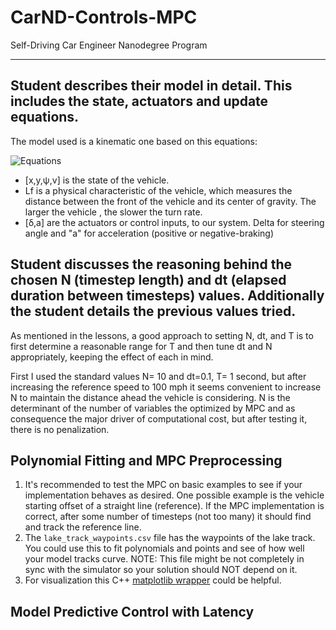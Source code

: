 [//]: # (Image References)

[image0]: ../term2/CarND-MPC-Project-master/Equations.png "Equations"
[image1]: ./../master/tools/initial_position.png "waypoint_rotation.png"


# CarND-Controls-MPC
Self-Driving Car Engineer Nanodegree Program

---

## Student describes their model in detail. This includes the state, actuators and update equations.

The model used is a kinematic one based on this equations:

![Equations][image0]

* [x,y,ψ,v] is the state of the vehicle.
* Lf is a physical characteristic of the vehicle, which measures the distance between the front of the vehicle and its center of gravity. The larger the vehicle , the slower the turn rate.
* [δ,a] are the actuators or control inputs, to our system. Delta for steering angle and "a" for acceleration (positive or negative-braking) 


## Student discusses the reasoning behind the chosen N (timestep length) and dt (elapsed duration between timesteps) values. Additionally the student details the previous values tried.

As mentioned in the lessons, a good approach to setting N, dt, and T is to first determine a reasonable range for T and then tune dt and N appropriately, keeping the effect of each in mind.

First I used the standard values N= 10 and dt=0.1, T= 1 second, but after increasing the reference speed to 100 mph it seems convenient to increase N to maintain the distance ahead the vehicle is considering. N is the determinant of the number of variables the optimized by MPC and as consequence the major driver of computational cost, but after testing it, there is no penalization.


## Polynomial Fitting and MPC Preprocessing

1. It's recommended to test the MPC on basic examples to see if your implementation behaves as desired. One possible example
is the vehicle starting offset of a straight line (reference). If the MPC implementation is correct, after some number of timesteps
(not too many) it should find and track the reference line.
2. The `lake_track_waypoints.csv` file has the waypoints of the lake track. You could use this to fit polynomials and points and see of how well your model tracks curve. NOTE: This file might be not completely in sync with the simulator so your solution should NOT depend on it.
3. For visualization this C++ [matplotlib wrapper](https://github.com/lava/matplotlib-cpp) could be helpful.

## Model Predictive Control with Latency

